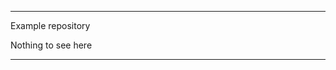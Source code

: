 **********************************
Example repository

Nothing to see here 

**********************************

